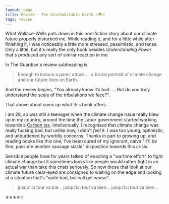```yaml
---
layout: page
title: Review - The Uninhabitable Earth 🔥🌏🔥
tags: review
---
```


What Wallace-Wells puts down in this non-fiction story about our climate future properly disturbed me.
While reading it, and for a little while after finishing it, I was noticeably a little more stressed, pessimistic, and tense.
Only a little, but it's really the only book besides _Understanding Power_ that's produced any sort of similar reaction in me.
  
In The Guardian's review subheading is: 

> Enough to induce a panic attack ... a brutal portrait of climate change and our future lives on Earth.

And the review begins, "You already know it’s bad. … But do you truly understand the scale of the tribulations we face?".

That above about sums up what this book offers.

I am 28, so was still a teenager when the climate change issue really blew up in my country, around the time the Labor government
started working towards a [Carbon tax](https://en.wikipedia.org/wiki/Carbon_pricing_in_Australia). Intellectually, I recognised
that climate change was really fucking bad, but unlike now, I didn't _feel_ it. I was too young, optimistic, and unburdened
by worldly concerns. Thanks in part to growing up, and reading books like this one, I've been cured of my ignorant, naive 
"it'll be fine, pass me another sausage sizzle" disposition towards this crisis.

Sensible people have for years talked of enacting a "wartime effort" to fight climate change but it sometimes looks like people
would rather fight in an actual war than take this crisis seriously. So now those that look at our climate future clear-eyed are
consigned to waiting on the edge and looking at a situation that's "quite bad, but will get worse".

> jusqu'ici tout va bie… jusqu'ici tout va bien… jusqu'ici tout va bien…

✭✭✭✭✩